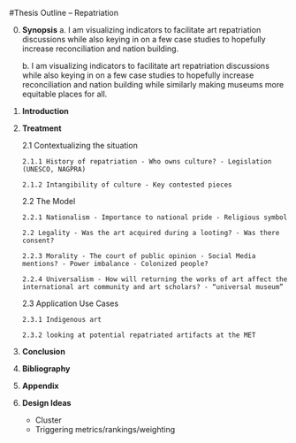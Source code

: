 #Thesis Outline – Repatriation

0.  **Synopsis**
    a. I am visualizing indicators to facilitate art repatriation discussions while also keying in on a few case studies to hopefully increase reconciliation and nation building.

    b. I am visualizing indicators to facilitate art repatriation discussions while also keying in on a few case studies to hopefully increase reconciliation and nation building while similarly making museums more equitable places for all.

1.  **Introduction**
1.  **Treatment**

    2.1 Contextualizing the situation

        2.1.1 History of repatriation - Who owns culture? - Legislation (UNESCO, NAGPRA)

        2.1.2 Intangibility of culture - Key contested pieces

    2.2 The Model

        2.2.1 Nationalism - Importance to national pride - Religious symbol

        2.2 Legality - Was the art acquired during a looting? - Was there consent?

        2.2.3 Morality - The court of public opinion - Social Media mentions? - Power imbalance - Colonized people?

        2.2.4 Universalism - How will returning the works of art affect the international art community and art scholars? - “universal museum”

    2.3 Application Use Cases

        2.3.1 Indigenous art

        2.3.2 looking at potential repatriated artifacts at the MET

1.  **Conclusion**
1.  **Bibliography**
1.  **Appendix**
1.  **Design Ideas**
    - Cluster
    - Triggering metrics/rankings/weighting
